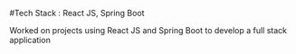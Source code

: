 #Tech Stack : React JS, Spring Boot

Worked on projects using React JS and Spring Boot to develop a full stack application